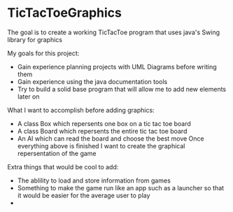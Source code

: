 # TicTacToeGraphics
The goal is to create a working TicTacToe program that uses java's Swing library for graphics


My goals for this project:
  - Gain experience planning projects with UML Diagrams before writing them
  - Gain experience using the java documentation tools
  - Try to build a solid base program that will allow me to add new elements later on

What I want to accomplish before adding graphics: 
  - A class Box which repersents one box on a tic tac toe board 
  - A class Board which repersents the entire tic tac toe board
  - An AI which can read the board and choose the best move 
Once everything above is finished I want to create the graphical repersentation of the game

Extra things that would be cool to add: 
  - The ablility to load and store information from games
  - Something to make the game run like an app such as a launcher so that it would be easier for the average user to play
  - 
   
